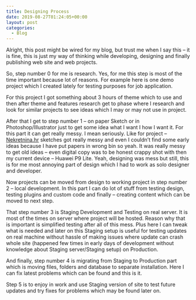 ```yaml
---
title: Designing Process
date: 2019-08-27T01:24:05+00:00
layout: post
categories:
  - Blog
---
```

Alright, this post might be wired for my blog, but trust me when I say this &#8211; it is fine, this is just my way of thinking while developing, designing and finally publishing web site and web projects.

So, step number 0 for me is research. Yes, for me this step is most of the time important because lot of reasons. For example here is one demo project which I created lately for testing purposes for job application.

For this project I got something about 3 hours of theme which to use and then after theme and features research get to phase where I research and look for similar projects to see ideas which I may or may not use in project.

After that I get to step number 1 &#8211; on paper Sketch or in Photoshop/Illustrator just to get some idea what I want I how I want it. For this part it can get really messy. I mean seriously. Like for project &#8211; [Nekretnina.hr](https://idzan.eu/project/nekretnina-web-site) sketches got really messy and even I couldn&#8217;t find some early ideas because I have put papers in wrong bin so yeah. It was really messy to get old ideas &#8211; even digital copy was to be honest crappy shot with then my current device &#8211; Huawei P9 Lite. Yeah, designing was mess but still, this is for me most annoying part of design which I had to work as solo designer and developer.

Now projects can be moved from design to working project in step number 2 &#8211; local development. In this part I can do lot of stuff from testing design, testing plugins and custom code and finally &#8211; creating content which can be moved to next step.

That step number 3 is Staging Development and Testing on real server. It is most of the times on server where project will be hosted. Reason why that is important is simplified testing after all of this mess. Plus here I can tweak what is needed and later on this Staging setup is useful for testing updates on real machine without hassle of making issues where update can crash whole site (happened few times in early days of development without knowledge about Staging server/Staging setup) on Production.

And finally, step number 4 is migrating from Staging to Production part which is moving files, folders and database to separate installation. Here I can fix latest problems which can be found and this is it.

Step 5 is to enjoy in work and use Staging version of site to test future updates and try fixes for problems which may be found later on.